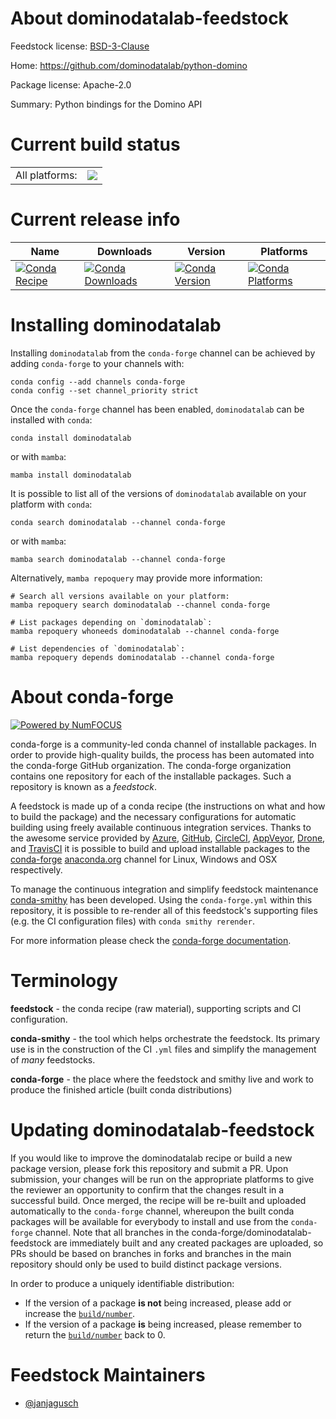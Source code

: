 About dominodatalab-feedstock
=============================

Feedstock license: [BSD-3-Clause](https://github.com/conda-forge/dominodatalab-feedstock/blob/main/LICENSE.txt)

Home: https://github.com/dominodatalab/python-domino

Package license: Apache-2.0

Summary: Python bindings for the Domino API

Current build status
====================


<table><tr><td>All platforms:</td>
    <td>
      <a href="https://dev.azure.com/conda-forge/feedstock-builds/_build/latest?definitionId=18945&branchName=main">
        <img src="https://dev.azure.com/conda-forge/feedstock-builds/_apis/build/status/dominodatalab-feedstock?branchName=main">
      </a>
    </td>
  </tr>
</table>

Current release info
====================

| Name | Downloads | Version | Platforms |
| --- | --- | --- | --- |
| [![Conda Recipe](https://img.shields.io/badge/recipe-dominodatalab-green.svg)](https://anaconda.org/conda-forge/dominodatalab) | [![Conda Downloads](https://img.shields.io/conda/dn/conda-forge/dominodatalab.svg)](https://anaconda.org/conda-forge/dominodatalab) | [![Conda Version](https://img.shields.io/conda/vn/conda-forge/dominodatalab.svg)](https://anaconda.org/conda-forge/dominodatalab) | [![Conda Platforms](https://img.shields.io/conda/pn/conda-forge/dominodatalab.svg)](https://anaconda.org/conda-forge/dominodatalab) |

Installing dominodatalab
========================

Installing `dominodatalab` from the `conda-forge` channel can be achieved by adding `conda-forge` to your channels with:

```
conda config --add channels conda-forge
conda config --set channel_priority strict
```

Once the `conda-forge` channel has been enabled, `dominodatalab` can be installed with `conda`:

```
conda install dominodatalab
```

or with `mamba`:

```
mamba install dominodatalab
```

It is possible to list all of the versions of `dominodatalab` available on your platform with `conda`:

```
conda search dominodatalab --channel conda-forge
```

or with `mamba`:

```
mamba search dominodatalab --channel conda-forge
```

Alternatively, `mamba repoquery` may provide more information:

```
# Search all versions available on your platform:
mamba repoquery search dominodatalab --channel conda-forge

# List packages depending on `dominodatalab`:
mamba repoquery whoneeds dominodatalab --channel conda-forge

# List dependencies of `dominodatalab`:
mamba repoquery depends dominodatalab --channel conda-forge
```


About conda-forge
=================

[![Powered by
NumFOCUS](https://img.shields.io/badge/powered%20by-NumFOCUS-orange.svg?style=flat&colorA=E1523D&colorB=007D8A)](https://numfocus.org)

conda-forge is a community-led conda channel of installable packages.
In order to provide high-quality builds, the process has been automated into the
conda-forge GitHub organization. The conda-forge organization contains one repository
for each of the installable packages. Such a repository is known as a *feedstock*.

A feedstock is made up of a conda recipe (the instructions on what and how to build
the package) and the necessary configurations for automatic building using freely
available continuous integration services. Thanks to the awesome service provided by
[Azure](https://azure.microsoft.com/en-us/services/devops/), [GitHub](https://github.com/),
[CircleCI](https://circleci.com/), [AppVeyor](https://www.appveyor.com/),
[Drone](https://cloud.drone.io/welcome), and [TravisCI](https://travis-ci.com/)
it is possible to build and upload installable packages to the
[conda-forge](https://anaconda.org/conda-forge) [anaconda.org](https://anaconda.org/)
channel for Linux, Windows and OSX respectively.

To manage the continuous integration and simplify feedstock maintenance
[conda-smithy](https://github.com/conda-forge/conda-smithy) has been developed.
Using the ``conda-forge.yml`` within this repository, it is possible to re-render all of
this feedstock's supporting files (e.g. the CI configuration files) with ``conda smithy rerender``.

For more information please check the [conda-forge documentation](https://conda-forge.org/docs/).

Terminology
===========

**feedstock** - the conda recipe (raw material), supporting scripts and CI configuration.

**conda-smithy** - the tool which helps orchestrate the feedstock.
                   Its primary use is in the construction of the CI ``.yml`` files
                   and simplify the management of *many* feedstocks.

**conda-forge** - the place where the feedstock and smithy live and work to
                  produce the finished article (built conda distributions)


Updating dominodatalab-feedstock
================================

If you would like to improve the dominodatalab recipe or build a new
package version, please fork this repository and submit a PR. Upon submission,
your changes will be run on the appropriate platforms to give the reviewer an
opportunity to confirm that the changes result in a successful build. Once
merged, the recipe will be re-built and uploaded automatically to the
`conda-forge` channel, whereupon the built conda packages will be available for
everybody to install and use from the `conda-forge` channel.
Note that all branches in the conda-forge/dominodatalab-feedstock are
immediately built and any created packages are uploaded, so PRs should be based
on branches in forks and branches in the main repository should only be used to
build distinct package versions.

In order to produce a uniquely identifiable distribution:
 * If the version of a package **is not** being increased, please add or increase
   the [``build/number``](https://docs.conda.io/projects/conda-build/en/latest/resources/define-metadata.html#build-number-and-string).
 * If the version of a package **is** being increased, please remember to return
   the [``build/number``](https://docs.conda.io/projects/conda-build/en/latest/resources/define-metadata.html#build-number-and-string)
   back to 0.

Feedstock Maintainers
=====================

* [@janjagusch](https://github.com/janjagusch/)

